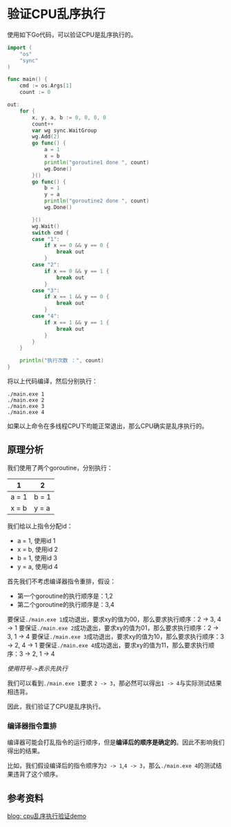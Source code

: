 # 验证CPU乱序执行

使用如下Go代码，可以验证CPU是乱序执行的。

```go
import (
	"os"
	"sync"
)

func main() {
	cmd := os.Args[1]
	count := 0

out:
	for {
		x, y, a, b := 0, 0, 0, 0
		count++
		var wg sync.WaitGroup
		wg.Add(2)
		go func() {
			a = 1
			x = b
			println("goroutine1 done ", count)
			wg.Done()
		}()
		go func() {
			b = 1
			y = a
			println("goroutine2 done ", count)
			wg.Done()

		}()
		wg.Wait()
		switch cmd {
		case "1":
			if x == 0 && y == 0 {
				break out
			}
		case "2":
			if x == 0 && y == 1 {
				break out
			}
		case "3":
			if x == 1 && y == 0 {
				break out
			}
		case "4":
			if x == 1 && y == 1 {
				break out
			}
		}
	}

	println("执行次数 ：", count)
}
```

将以上代码编译，然后分别执行：

```
./main.exe 1
./main.exe 2
./main.exe 3
./main.exe 4
```

如果以上命令在多线程CPU下均能正常退出，那么CPU确实是乱序执行的。

## 原理分析

我们使用了两个goroutine，分别执行：

|1|2|
|--|--|
|a = 1|b = 1|
|x = b|y = a|

我们给以上指令分配id：

- a = 1, 使用id 1
- x = b, 使用id 2
- b = 1, 使用id 3
- y = a, 使用id 4

首先我们不考虑编译器指令重排，假设：

- 第一个goroutine的执行顺序是：1,2 
- 第二个goroutine的执行顺序是：3,4

要保证`./main.exe 1`成功退出，要求xy的值为00，那么要求执行顺序：2 -> 3, 4 -> 1
要保证`./main.exe 2`成功退出，要求xy的值为01，那么要求执行顺序：2 -> 3, 1 -> 4
要保证`./main.exe 3`成功退出，要求xy的值为10，那么要求执行顺序：3 -> 2, 4 -> 1
要保证`./main.exe 4`成功退出，要求xy的值为11，那么要求执行顺序：3 -> 2, 1 -> 4

*使用符号`->`表示先执行*

我们可以看到`./main.exe 1`要求 `2 -> 3`，那必然可以得出`1 -> 4`与实际测试结果相违背。

因此，我们验证了CPU是乱序执行。

### 编译器指令重排

编译器可能会打乱指令的运行顺序，但是**编译后的顺序是确定的**。因此不影响我们得出的结果。

比如，我们假设编译后的指令顺序为`2 -> 1`,`4 -> 3`，那么`./main.exe 4`的测试结果违背了这个顺序。

## 参考资料

[blog: cpu乱序执行验证demo](https://fanlv.fun/2020/06/09/golang-memory-model/#2-2-1-CPU-%E6%8C%87%E4%BB%A4%E4%B9%B1%E5%BA%8F%E6%89%A7%E8%A1%8C%E9%AA%8C%E8%AF%81-Demo)
